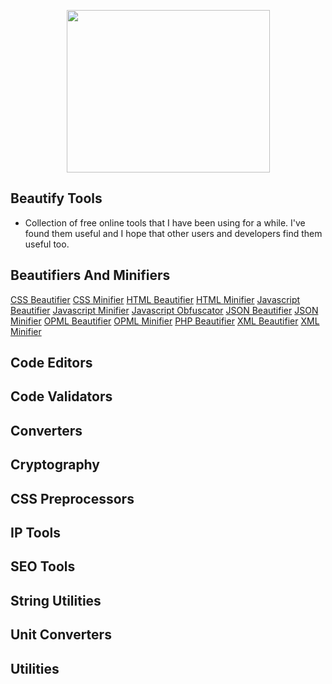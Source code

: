 <p align="center">
  <a href="http://gulpjs.com">
    <img width="325" height="260" src="https://github.com/rennan/beautify-tools/blob/master/logo.png">
  </a>
</p>

## Beautify Tools

- Collection of free online tools that I have been using for a while. I've found them useful and I hope that other users and developers find them useful too.

## Beautifiers And Minifiers

[CSS Beautifier](http://beautifytools.com/css-beautifier.php)
[CSS Minifier](http://beautifytools.com/css-minifier.php)
[HTML Beautifier](http://beautifytools.com/html-beautifier.php)
[HTML Minifier](http://beautifytools.com/html-minifier.php)
[Javascript Beautifier](http://beautifytools.com/javascript-beautifier.php)
[Javascript Minifier](http://beautifytools.com/javascript-minifier.php)
[Javascript Obfuscator](http://beautifytools.com/javascript-obfuscator.php)
[JSON Beautifier](http://beautifytools.com/json-beautifier.php)
[JSON Minifier](http://beautifytools.com/json-minifier.php)
[OPML Beautifier](http://beautifytools.com/opml-beautifier.php)
[OPML Minifier](http://beautifytools.com/opml-minifier.php)
[PHP Beautifier](http://beautifytools.com/php-beautifier.php)
[XML Beautifier](http://beautifytools.com/xml-beautifier.php)
[XML Minifier](http://beautifytools.com/xml-minifier.php)

## Code Editors

## Code Validators

## Converters

## Cryptography

## CSS Preprocessors

## IP Tools

## SEO Tools

## String Utilities

## Unit Converters

## Utilities